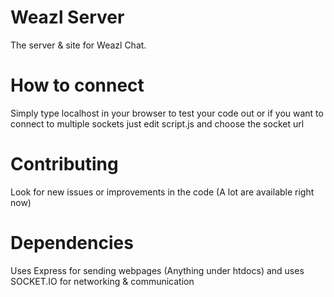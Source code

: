 # Weazl Server
The server & site for Weazl Chat.

# How to connect
Simply type localhost in your browser to test your code out
or if you want to connect to multiple sockets just edit script.js and choose the socket url

# Contributing
Look for new issues or improvements in the code (A lot are available right now)
# Dependencies
Uses Express for sending webpages (Anything under htdocs) and uses SOCKET.IO for networking & communication
